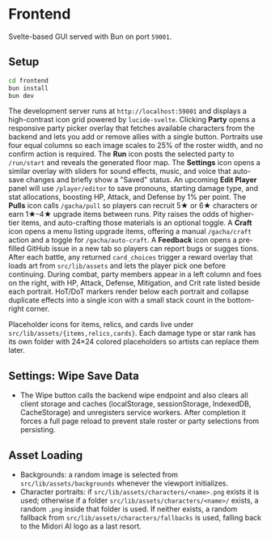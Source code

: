 # Frontend

Svelte-based GUI served with Bun on port `59001`.

## Setup

```bash
cd frontend
bun install
bun dev
```

The development server runs at `http://localhost:59001` and displays a
high-contrast icon grid powered by `lucide-svelte`. Clicking **Party** opens a
responsive party picker overlay that fetches available characters from the
backend and lets you add or remove allies with a single button. Portraits
use four equal columns so each image scales to 25% of the roster width, and
no confirm action is required. The **Run** icon posts the selected party to
`/run/start` and reveals the generated floor map. The **Settings** icon opens a
similar overlay with sliders for sound effects, music, and voice that auto-save changes and briefly show a "Saved" status. An upcoming **Edit Player** panel will use
`/player/editor` to save pronouns, starting damage type, and stat allocations,
boosting HP, Attack, and Defense by 1% per point.
The **Pulls** icon calls `/gacha/pull` so players can recruit 5★ or 6★ characters or
earn 1★–4★ upgrade items between runs. Pity raises the odds of higher-tier items,
and auto-crafting those materials is an optional toggle. A **Craft** icon opens a
menu listing upgrade items, offering a manual `/gacha/craft` action and a toggle
for `/gacha/auto-craft`. A **Feedback** icon opens a pre-filled GitHub issue in a new tab so players can report bugs or sugges
tions.
After each battle, any returned `card_choices` trigger a reward overlay that
loads art from `src/lib/assets` and lets the player pick one before
continuing. During combat, party members appear in a left column and foes on the right, with HP, Attack, Defense, Mitigation, and Crit rate listed beside each portrait. HoT/DoT markers render below each portrait and collapse duplicate effects into a single icon with a small stack count in the bottom-right corner.

Placeholder icons for items, relics, and cards live under `src/lib/assets/{items,relics,cards}`. Each damage type or star rank has its own folder with 24×24 colored placeholders so artists can replace them later.

## Settings: Wipe Save Data
- The Wipe button calls the backend wipe endpoint and also clears all client storage and caches (localStorage, sessionStorage, IndexedDB, CacheStorage) and unregisters service workers. After completion it forces a full page reload to prevent stale roster or party selections from persisting.

## Asset Loading
- Backgrounds: a random image is selected from `src/lib/assets/backgrounds` whenever the viewport initializes.
- Character portraits: if `src/lib/assets/characters/<name>.png` exists it is used; otherwise if a folder `src/lib/assets/characters/<name>/` exists, a random `.png` inside that folder is used. If neither exists, a random fallback from `src/lib/assets/characters/fallbacks` is used, falling back to the Midori AI logo as a last resort.
